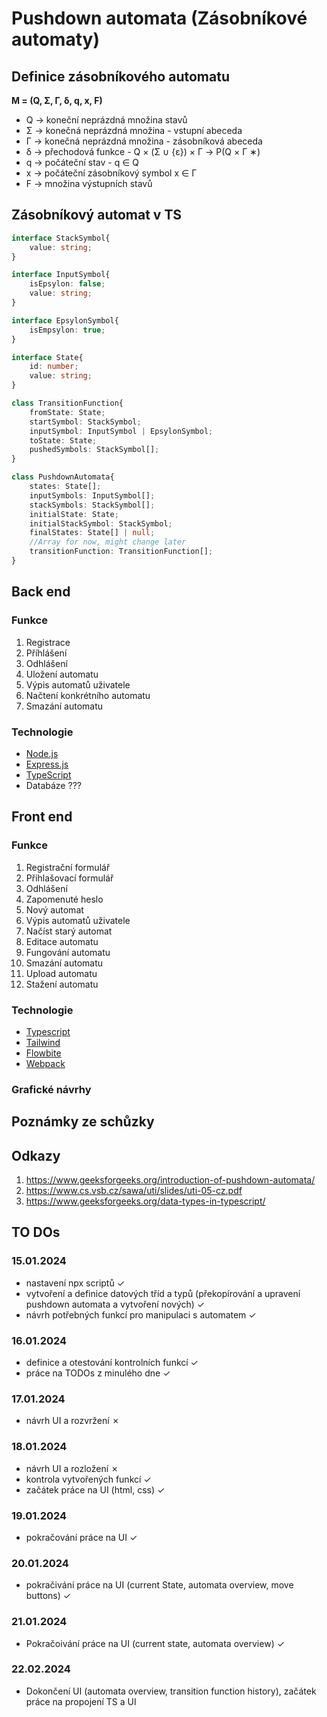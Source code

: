 # Pushdown automata (Zásobníkové automaty)

## Definice zásobníkového automatu

**M = (Q, Σ, Γ, δ, q, x, F)**
- Q -> koneční neprázdná množina stavů
- Σ -> konečná neprázdná množina - vstupní abeceda 
- Γ -> konečná neprázdná množina - zásobníková abeceda
- δ -> přechodová funkce - Q × (Σ ∪ {ε}) × Γ → P(Q × Γ ∗)
- q -> počáteční stav - q ∈ Q
- x -> počáteční zásobníkový symbol x ∈ Γ
- F -> množina výstupních stavů

## Zásobníkový automat v TS

```ts
interface StackSymbol{
    value: string;
}

interface InputSymbol{
    isEpsylon: false;
    value: string;
}

interface EpsylonSymbol{
    isEmpsylon: true;
}

interface State{
    id: number;
    value: string;
}

class TransitionFunction{
    fromState: State;
    startSymbol: StackSymbol;
    inputSymbol: InputSymbol | EpsylonSymbol;
    toState: State;
    pushedSymbols: StackSymbol[];
}

class PushdownAutomata{
    states: State[];
    inputSymbols: InputSymbol[];
    stackSymbols: StackSymbol[];
    initialState: State;
    initialStackSymbol: StackSymbol;
    finalStates: State[] | null;
    //Array for now, might change later
    transitionFunction: TransitionFunction[];
}
```

## Back end

### Funkce

1. Registrace
1. Příhlášení
1. Odhlášení
1. Uložení automatu
1. Výpis automatů uživatele
1. Načtení konkrétního automatu
1. Smazání automatu

### Technologie

- [Node.js](https://nodejs.org/en)
- [Express.js](https://expressjs.com/)
- [TypeScript](https://www.typescriptlang.org/)
- Databáze ???

## Front end

### Funkce

1. Registrační formulář
1. Přihlašovací formulář
1. Odhlášení
1. Zapomenuté heslo
1. Nový automat
1. Výpis automatů uživatele
1. Načíst starý automat
1. Editace automatu
1. Fungování automatu
1. Smazání automatu
1. Upload automatu
1. Stažení automatu


### Technologie

- [Typescript](https://www.typescriptlang.org/)
- [Tailwind](https://tailwindcss.com/)
- [Flowbite](https://flowbite.com/)
- [Webpack](https://webpack.js.org/)

### Grafické návrhy

## Poznámky ze schůzky

## Odkazy

1. https://www.geeksforgeeks.org/introduction-of-pushdown-automata/
1. https://www.cs.vsb.cz/sawa/uti/slides/uti-05-cz.pdf
1. https://www.geeksforgeeks.org/data-types-in-typescript/

## TO DOs

### 15.01.2024

- nastavení npx scriptů ✓
- vytvoření a definice datových tříd a typů (překopírování a upravení pushdown automata a vytvoření nových) ✓
- návrh potřebných funkcí pro manipulaci s automatem ✓

### 16.01.2024

- definice a otestování kontrolních funkcí ✓ 
- práce na TODOs z minulého dne ✓

### 17.01.2024

- návrh UI a rozvržení ✗

### 18.01.2024

- návrh UI a rozložení ✗
- kontrola vytvořených funkcí ✓
- začátek práce na UI (html, css) ✓

### 19.01.2024

- pokračování práce na UI ✓

### 20.01.2024

- pokračivání práce na UI (current State, automata overview, move buttons) ✓

### 21.01.2024

- Pokračoivání práce na UI (current state, automata overview) ✓

### 22.02.2024

- Dokončení UI (automata overview, transition function history), začátek práce na propojení TS a UI 
